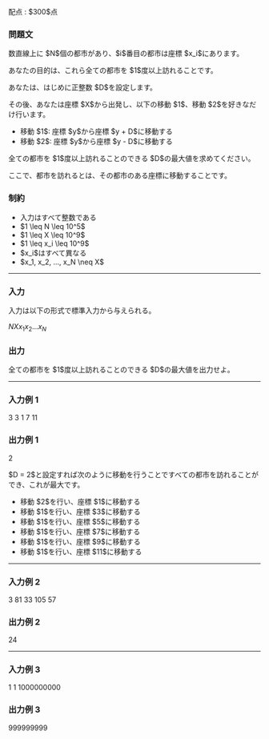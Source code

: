 
<div>

<span>

<span>

<p>
配点 : $300$点
</p>

<div>

<section>

### **問題文**

<p>
数直線上に $N$個の都市があり、$i$番目の都市は座標 $x_i$にあります。
</p>

<p>
あなたの目的は、これら全ての都市を $1$度以上訪れることです。
</p>

<p>
あなたは、はじめに正整数 $D$を設定します。
</p>

<p>
その後、あなたは座標 $X$から出発し、以下の移動 $1$、移動 $2$を好きなだけ行います。
</p>

<ul>

<li>
移動 $1$: 座標 $y$から座標 $y + D$に移動する
</li>

<li>
移動 $2$: 座標 $y$から座標 $y - D$に移動する
</li>

</ul>

<p>
全ての都市を $1$度以上訪れることのできる $D$の最大値を求めてください。
</p>

<p>
ここで、都市を訪れるとは、その都市のある座標に移動することです。
</p>

</section>

</div>

<div>

<section>

### **制約**

<ul>

<li>
入力はすべて整数である
</li>

<li>
$1 \leq N \leq 10^5$
</li>

<li>
$1 \leq X \leq 10^9$
</li>

<li>
$1 \leq x_i \leq 10^9$
</li>

<li>
$x_i$はすべて異なる
</li>

<li>
$x_1, x_2, ..., x_N \neq X$
</li>

</ul>

</section>

</div>

---

<div>

<div>

<section>

### **入力**

<p>
入力は以下の形式で標準入力から与えられる。
</p>

<div>

$N$$X$$x_1$$x_2$$...$$x_N$
</div>

</section>

</div>

<div>

<section>

### **出力**

<p>
全ての都市を $1$度以上訪れることのできる $D$の最大値を出力せよ。
</p>

</section>

</div>

</div>

---

<div>

<section>

### **入力例 1**

<div>

3 3
1 7 11

</div>

</section>

</div>

<div>

<section>

### **出力例 1**

<div>

2

</div>

<p>
$D = 2$と設定すれば次のように移動を行うことですべての都市を訪れることができ、これが最大です。
</p>

<ul>

<li>
移動 $2$を行い、座標 $1$に移動する
</li>

<li>
移動 $1$を行い、座標 $3$に移動する
</li>

<li>
移動 $1$を行い、座標 $5$に移動する
</li>

<li>
移動 $1$を行い、座標 $7$に移動する
</li>

<li>
移動 $1$を行い、座標 $9$に移動する
</li>

<li>
移動 $1$を行い、座標 $11$に移動する
</li>

</ul>

</section>

</div>

---

<div>

<section>

### **入力例 2**

<div>

3 81
33 105 57

</div>

</section>

</div>

<div>

<section>

### **出力例 2**

<div>

24

</div>

</section>

</div>

---

<div>

<section>

### **入力例 3**

<div>

1 1
1000000000

</div>

</section>

</div>

<div>

<section>

### **出力例 3**

<div>

999999999

</div>

</section>

</div>

</span>

</span>

</div>
